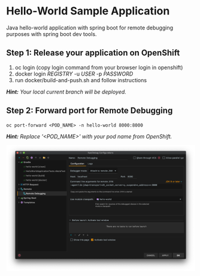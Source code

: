 # Hello-World Sample Application
Java hello-world application with spring boot for remote debugging purposes with spring boot dev tools.

## Step 1: Release your application on OpenShift
1. oc login (copy login command from your browser login in openshift)
2. docker login _*REGISTRY*_ -u _*USER*_ -p _*PASSWORD*_
3. run docker/build-and-push.sh and follow instructions

_**Hint:** Your local current branch will be deployed._

## Step 2: Forward port for Remote Debugging
```
oc port-forward <POD_NAME> -n hello-world 8000:8000
```

_**Hint:** Replace '<POD_NAME>' with your pod name from OpenShift._

![Remote Debugging Configuration](/images/remote-debugging.png)
